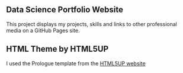 ## Data Science Portfolio Website

This project displays my projects, skills and links to other professional media on a GitHub Pages site.

## HTML Theme by HTML5UP

I used the Prologue template from the [HTML5UP website](https://html5up.net/prologue)
